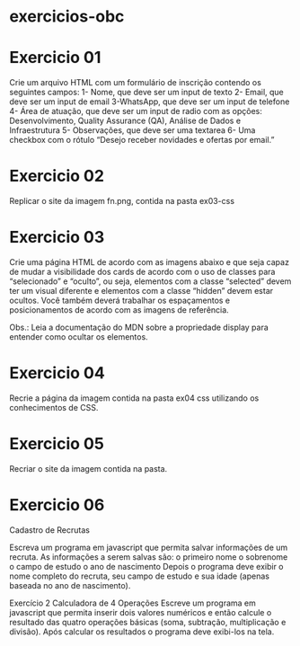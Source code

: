 # exercicios-obc
# Exercicio 01
Crie um arquivo HTML com um formulário de inscrição contendo os seguintes campos:
1- Nome, que deve ser um input de texto
2- Email, que deve ser um input de email
3-WhatsApp, que deve ser um input de telefone
4- Área de atuação, que deve ser um input de radio com as opções: Desenvolvimento, Quality Assurance (QA), Análise de Dados e Infraestrutura
5- Observações, que deve ser uma textarea
6- Uma checkbox com o rótulo “Desejo receber novidades e ofertas por email.”

# Exercicio 02
Replicar o site da imagem fn.png, contida na pasta ex03-css

# Exercicio 03
Crie uma página HTML de acordo com as imagens abaixo e que seja capaz de mudar a visibilidade dos cards de acordo com o uso de classes para “selecionado” e “oculto”, ou seja, elementos com a classe “selected” devem ter um visual diferente e elementos com a classe “hidden” devem estar ocultos. Você também deverá trabalhar os espaçamentos e posicionamentos de acordo com as imagens de referência.

Obs.: Leia a documentação do MDN sobre a propriedade display para entender como ocultar os elementos.

# Exercicio 04
Recrie a página da imagem contida na pasta ex04 css utilizando os conhecimentos de CSS.

# Exercicio 05
Recriar o site da imagem contida na pasta.

# Exercicio 06

Cadastro de Recrutas

Escreva um programa em javascript que permita salvar informações de um recruta. As informações a serem salvas são:
o primeiro nome
o sobrenome
o campo de estudo
o ano de nascimento
Depois o programa deve exibir o nome completo do recruta, seu campo de estudo e sua idade (apenas baseada no ano de nascimento).

Exercício 2
Calculadora de 4 Operações
Escreve um programa em javascript que permita inserir dois valores numéricos e então calcule o resultado das quatro operações básicas (soma, subtração, multiplicação e divisão).
Após calcular os resultados o programa deve exibi-los na tela.